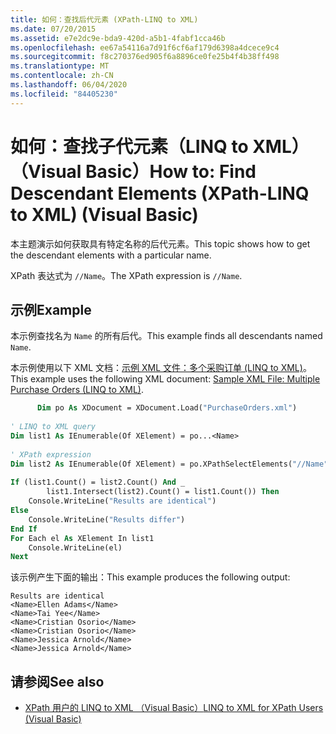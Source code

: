 ```yaml
---
title: 如何：查找后代元素 (XPath-LINQ to XML)
ms.date: 07/20/2015
ms.assetid: e7e2dc9e-bda9-420d-a5b1-4fabf1cca46b
ms.openlocfilehash: ee67a54116a7d91f6cf6af179d6398a4dcece9c4
ms.sourcegitcommit: f8c270376ed905f6a8896ce0fe25b4f4b38ff498
ms.translationtype: MT
ms.contentlocale: zh-CN
ms.lasthandoff: 06/04/2020
ms.locfileid: "84405230"
---
```

# <a name="how-to-find-descendant-elements-xpath-linq-to-xml-visual-basic"></a><span data-ttu-id="d462a-102">如何：查找子代元素（LINQ to XML）（Visual Basic）</span><span class="sxs-lookup"><span data-stu-id="d462a-102">How to: Find Descendant Elements (XPath-LINQ to XML) (Visual Basic)</span></span>
<span data-ttu-id="d462a-103">本主题演示如何获取具有特定名称的后代元素。</span><span class="sxs-lookup"><span data-stu-id="d462a-103">This topic shows how to get the descendant elements with a particular name.</span></span>  
  
 <span data-ttu-id="d462a-104">XPath 表达式为 `//Name`。</span><span class="sxs-lookup"><span data-stu-id="d462a-104">The XPath expression is `//Name`.</span></span>  
  
## <a name="example"></a><span data-ttu-id="d462a-105">示例</span><span class="sxs-lookup"><span data-stu-id="d462a-105">Example</span></span>  
 <span data-ttu-id="d462a-106">本示例查找名为 `Name` 的所有后代。</span><span class="sxs-lookup"><span data-stu-id="d462a-106">This example finds all descendants named `Name`.</span></span>  
  
 <span data-ttu-id="d462a-107">本示例使用以下 XML 文档：[示例 XML 文件：多个采购订单 (LINQ to XML)](sample-xml-file-multiple-purchase-orders-linq-to-xml.md)。</span><span class="sxs-lookup"><span data-stu-id="d462a-107">This example uses the following XML document: [Sample XML File: Multiple Purchase Orders (LINQ to XML)](sample-xml-file-multiple-purchase-orders-linq-to-xml.md).</span></span>  
  
```vb  
      Dim po As XDocument = XDocument.Load("PurchaseOrders.xml")  
  
' LINQ to XML query  
Dim list1 As IEnumerable(Of XElement) = po...<Name>  
  
' XPath expression  
Dim list2 As IEnumerable(Of XElement) = po.XPathSelectElements("//Name")  
  
If (list1.Count() = list2.Count() And _  
        list1.Intersect(list2).Count() = list1.Count()) Then  
    Console.WriteLine("Results are identical")  
Else  
    Console.WriteLine("Results differ")  
End If  
For Each el As XElement In list1  
    Console.WriteLine(el)  
Next  
```  
  
 <span data-ttu-id="d462a-108">该示例产生下面的输出：</span><span class="sxs-lookup"><span data-stu-id="d462a-108">This example produces the following output:</span></span>  
  
```console
Results are identical  
<Name>Ellen Adams</Name>  
<Name>Tai Yee</Name>  
<Name>Cristian Osorio</Name>  
<Name>Cristian Osorio</Name>  
<Name>Jessica Arnold</Name>  
<Name>Jessica Arnold</Name>  
```  
  
## <a name="see-also"></a><span data-ttu-id="d462a-109">请参阅</span><span class="sxs-lookup"><span data-stu-id="d462a-109">See also</span></span>

- [<span data-ttu-id="d462a-110">XPath 用户的 LINQ to XML （Visual Basic）</span><span class="sxs-lookup"><span data-stu-id="d462a-110">LINQ to XML for XPath Users (Visual Basic)</span></span>](linq-to-xml-for-xpath-users.md)
